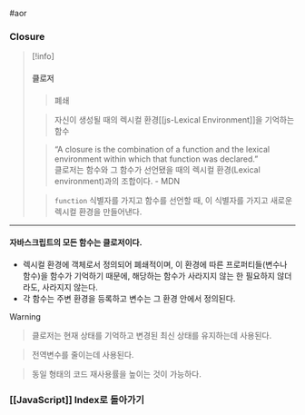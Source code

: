 #aor 
### Closure
>[!info]
>#### 클로저
>
>>폐쇄
>
>>자신이 생성될 때의 렉시컬 환경[[js-Lexical Environment]]을 기억하는 함수
>
>>“A closure is the combination of a function and the lexical environment within which that function was declared.”  
>>클로저는 함수와 그 함수가 선언됐을 때의 렉시컬 환경(Lexical environment)과의 조합이다. - MDN
>
>>`function` 식별자를 가지고 함수를 선언할 때, 이 식별자를 가지고 새로운 렉시컬 환경을 만들어낸다.

---
#### 자바스크립트의 모든 함수는 클로저이다.
- 렉시컬 환경에 객체로서 정의되어 폐쇄적이며, 이 환경에 따른 프로퍼티들(변수나 함수)을 함수가 기억하기 때문에, 해당하는 함수가 사라지지 않는 한 필요하지 않더라도, 사라지지 않는다.
- 각 함수는 주변 환경을 등록하고 변수는 그 환경 안에서 정의된다.

>[!warning]
>>클로저는 현재 상태를 기억하고 변경된 최신 상태를 유지하는데 사용된다.
>
>>전역변수를 줄이는데 사용된다.
>
>>동일 형태의 코드 재사용률을 높이는 것이 가능하다.
### [[JavaScript]] Index로 돌아가기